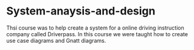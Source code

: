 # System-anaysis-and-design
Thsi course was to help create a system for a online driving instruction company called Driverpass. 
In this course we were taught how to create use case diagrams and Gnatt diagrams. 

